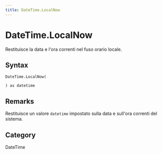 ```yaml
---
title: DateTime.LocalNow
---
```


# DateTime.LocalNow


Restituisce la data e l&#39;ora correnti nel fuso orario locale.


## Syntax

```powerquery
DateTime.LocalNow(

) as datetime
```


## Remarks

Restituisce un valore <code>datetime</code> impostato sulla data e sull'ora correnti del sistema.



## Category
DateTime
